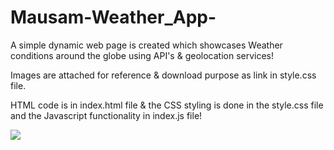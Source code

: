 # Mausam-Weather_App-

A simple dynamic web page is created which showcases Weather conditions around the globe using API's & geolocation services!

Images are attached for reference & download purpose as link in style.css file.

HTML code is in index.html file & the CSS styling is done in the style.css file and the Javascript functionality in index.js file!

<img src="https://user-images.githubusercontent.com/81765508/183942812-afebca41-d6b1-4a84-935b-9902a45cbf7c.png">
